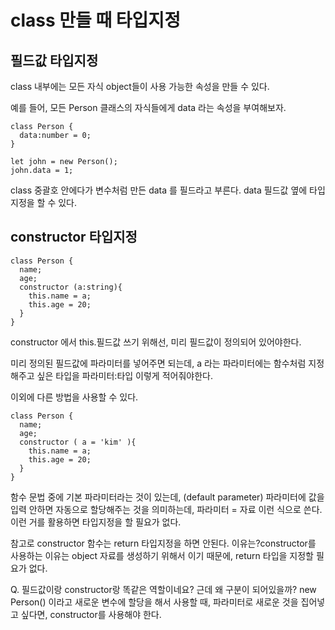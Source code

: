 # class 만들 때 타입지정

## 필드값 타입지정

class 내부에는 모든 자식 object들이 사용 가능한 속성을 만들 수 있다.

예를 들어, 모든 Person 클래스의 자식들에게 data 라는 속성을 부여해보자.

```
class Person {
  data:number = 0;
}

let john = new Person();
john.data = 1;
```

class 중괄호 안에다가 변수처럼 만든 data 를 필드라고 부른다.
data 필드값 옆에 타입지정을 할 수 있다.

## constructor 타입지정

```
class Person {
  name;
  age;
  constructor (a:string){
    this.name = a;
    this.age = 20;
  }
}
```

constructor 에서 this.필드값 쓰기 위해선, 미리 필드값이 정의되어 있어야한다.

미리 정의된 필드값에 파라미터를 넣어주면 되는데,
a 라는 파라미터에는 함수처럼 지정해주고 싶은 타입을 파라미터:타입 이렇게 적어줘야한다.

이외에 다른 방법을 사용할 수 있다.

```
class Person {
  name;
  age;
  constructor ( a = 'kim' ){
    this.name = a;
    this.age = 20;
  }
}
```

함수 문법 중에 기본 파라미터라는 것이 있는데, (default parameter) 파라미터에 값을 입력 안하면 자동으로 할당해주는 것을 의미하는데, 파라미터 = 자료 이런 식으로 쓴다.
이런 거를 활용하면 타입지정을 할 필요가 없다.

참고로 constructor 함수는 return 타입지정을 하면 안된다. 이유는?constructor를 사용하는 이유는 object 자료를 생성하기 위해서 이기 때문에, return 타입을 지정할 필요가 없다.

Q. 필드값이랑 constructor랑 똑같은 역할이네요? 근데 왜 구분이 되어있을까?
new Person() 이라고 새로운 변수에 할당을 해서 사용할 때, 파라미터로 새로운 것을 집어넣고 싶다면, constructor를 사용해야 한다.

